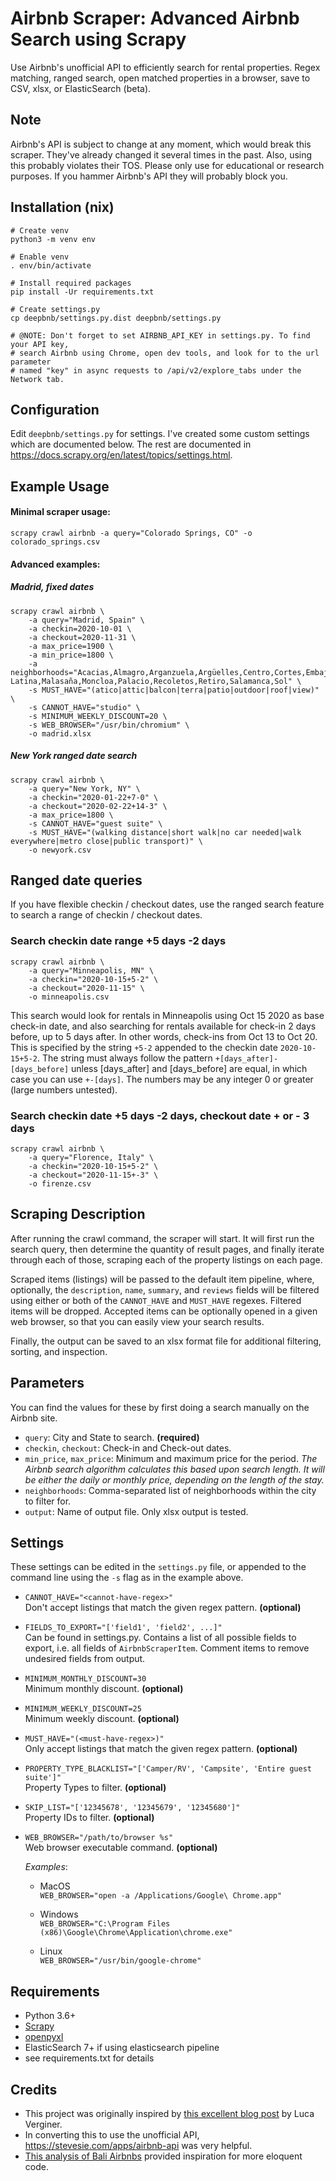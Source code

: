 # Airbnb Scraper: Advanced Airbnb Search using Scrapy 

Use Airbnb's unofficial API to efficiently search for rental properties. 
Regex matching, ranged search, open matched properties in a browser, save to CSV, xlsx, or ElasticSearch (beta).

## Note

Airbnb's API is subject to change at any moment, which would break this scraper. They've already changed it several times in the past. Also, using this probably violates their TOS. Please only use for educational or research purposes. If you hammer Airbnb's API they will probably block you.

## Installation (nix)

    # Create venv
    python3 -m venv env
    
    # Enable venv
    . env/bin/activate
    
    # Install required packages
    pip install -Ur requirements.txt
    
    # Create settings.py
    cp deepbnb/settings.py.dist deepbnb/settings.py
    
    # @NOTE: Don't forget to set AIRBNB_API_KEY in settings.py. To find your API key, 
    # search Airbnb using Chrome, open dev tools, and look for to the url parameter  
    # named "key" in async requests to /api/v2/explore_tabs under the Network tab.

## Configuration

Edit `deepbnb/settings.py` for settings. I've created some custom settings which are documented below. The rest are documented in https://docs.scrapy.org/en/latest/topics/settings.html.



## Example Usage

#### Minimal scraper usage:

    scrapy crawl airbnb -a query="Colorado Springs, CO" -o colorado_springs.csv
    
#### Advanced examples:

##### Madrid, fixed dates
```
scrapy crawl airbnb \
    -a query="Madrid, Spain" \
    -a checkin=2020-10-01 \
    -a checkout=2020-11-31 \
    -a max_price=1900 \
    -a min_price=1800 \
    -a neighborhoods="Acacias,Almagro,Arganzuela,Argüelles,Centro,Cortes,Embajadores,Imperial,Jerónimos,La Latina,Malasaña,Moncloa,Palacio,Recoletos,Retiro,Salamanca,Sol" \
    -s MUST_HAVE="(atico|attic|balcon|terra|patio|outdoor|roof|view)" \
    -s CANNOT_HAVE="studio" \
    -s MINIMUM_WEEKLY_DISCOUNT=20 \
    -s WEB_BROWSER="/usr/bin/chromium" \
    -o madrid.xlsx
```
##### New York ranged date search
```
scrapy crawl airbnb \
    -a query="New York, NY" \
    -a checkin="2020-01-22+7-0" \
    -a checkout="2020-02-22+14-3" \
    -a max_price=1800 \
    -s CANNOT_HAVE="guest suite" \
    -s MUST_HAVE="(walking distance|short walk|no car needed|walk everywhere|metro close|public transport)" \
    -o newyork.csv
```

## Ranged date queries

If you have flexible checkin / checkout dates, use the ranged search feature to search a range of checkin / checkout dates.

### Search checkin date range +5 days -2 days

    scrapy crawl airbnb \
        -a query="Minneapolis, MN" \
        -a checkin="2020-10-15+5-2" \
        -a checkout="2020-11-15" \
        -o minneapolis.csv

This search would look for rentals in Minneapolis using Oct 15 2020 as base check-in date, and also searching for rentals
available for check-in 2 days before, up to 5 days after. In other words, check-ins from Oct 13 to Oct 20. This is specified
by the string `+5-2` appended to the checkin date `2020-10-15+5-2`. The string must always follow the pattern 
`+[days_after]-[days_before]` unless \[days\_after\] and \[days\_before\] are equal, in which case you can use `+-[days]`.
The numbers may be any integer 0 or greater (large numbers untested).

### Search checkin date +5 days -2 days, checkout date + or - 3 days

    scrapy crawl airbnb \
        -a query="Florence, Italy" \
        -a checkin="2020-10-15+5-2" \
        -a checkout="2020-11-15+-3" \
        -o firenze.csv


## Scraping Description

After running the crawl command, the scraper will start. It will first run the 
search query, then determine the quantity of result pages, and finally iterate 
through each of those, scraping each of the property listings on each page.

Scraped items (listings) will be passed to the default item pipeline, where, 
optionally, the `description`, `name`, `summary`, and `reviews` fields will be
filtered using either or both of the `CANNOT_HAVE` and `MUST_HAVE` regexes. 
Filtered items will be dropped. Accepted items can be optionally opened in a 
given web browser, so that you can easily view your search results.

Finally, the output can be saved to an xlsx format file for additional 
filtering, sorting, and inspection.

## Parameters

You can find the values for these by first doing a search manually on the 
Airbnb site. 

* `query`: City and State to search. **(required)** 
* `checkin`, `checkout`: Check-in and Check-out dates.
* `min_price`, `max_price`: Minimum and maximum price for the period.
  *The Airbnb search algorithm calculates this based upon search length. 
  It will be either the daily or monthly price, depending on the length
  of the stay.*
* `neighborhoods`: Comma-separated list of neighborhoods within the city
  to filter for.
* `output`: Name of output file. Only xlsx output is tested.

## Settings

These settings can be edited in the `settings.py` file, or appended to the 
command line using the `-s` flag as in the example above.

* `CANNOT_HAVE="<cannot-have-regex>"`  
  Don't accept listings that match the given regex pattern. 
  **(optional)**
  
* `FIELDS_TO_EXPORT="['field1', 'field2', ...]"`  
  Can be found in settings.py. Contains a list of all possible fields to 
  export, i.e. all fields of `AirbnbScraperItem`. Comment items to 
  remove undesired fields from output.
  
* `MINIMUM_MONTHLY_DISCOUNT=30`  
  Minimum monthly discount. 
  **(optional)**

* `MINIMUM_WEEKLY_DISCOUNT=25`  
  Minimum weekly discount. 
  **(optional)**

* `MUST_HAVE="(<must-have-regex>)"`  
  Only accept listings that match the given regex pattern. 
  **(optional)**

* `PROPERTY_TYPE_BLACKLIST="['Camper/RV', 'Campsite', 'Entire guest suite']"`  
  Property Types to filter. 
  **(optional)**

* `SKIP_LIST="['12345678', '12345679', '12345680']"`  
  Property IDs to filter. 
  **(optional)**

* `WEB_BROWSER="/path/to/browser %s"`  
  Web browser executable command. **(optional)**  
    
  *Examples*:
  - MacOS  
  `WEB_BROWSER="open -a /Applications/Google\ Chrome.app"`

  - Windows  
  `WEB_BROWSER="C:\Program Files (x86)\Google\Chrome\Application\chrome.exe"`
    
  - Linux  
  `WEB_BROWSER="/usr/bin/google-chrome"`


## Requirements

* Python 3.6+
* [Scrapy](http://scrapy.org/)
* [openpyxl](https://openpyxl.readthedocs.io/en/default/#installation)
* ElasticSearch 7+ if using elasticsearch pipeline
* see requirements.txt for details


## Credits

- This project was originally inspired by [this excellent blog post](http://www.verginer.eu/blog/web-scraping-airbnb/) 
  by Luca Verginer.
- In converting this to use the unofficial API, https://stevesie.com/apps/airbnb-api was very helpful.
- [This analysis of Bali Airbnbs](https://github.com/daben/m2851-prac1) provided inspiration for more eloquent code.
